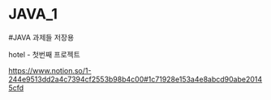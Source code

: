 # JAVA_1
#JAVA 과제들 저장용

hotel - 첫번째 프로젝트


https://www.notion.so/1-244e9513dd2a4c7394cf2553b98b4c00#1c71928e153a4e8abcd90abe20145cfd
